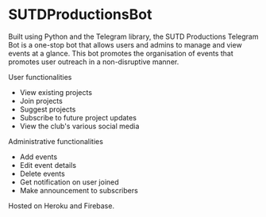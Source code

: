 # SUTDProductionsBot

Built using Python and the Telegram library, the SUTD Productions Telegram Bot is a one-stop bot that allows users and admins to manage and view events at a glance. This bot promotes the organisation of events that promotes user outreach in a non-disruptive manner. 

User functionalities
 - View existing projects
 - Join projects
 - Suggest projects
 - Subscribe to future project updates
 - View the club's various social media

Administrative functionalities
 - Add events
 - Edit event details
 - Delete events
 - Get notification on user joined
 - Make announcement to subscribers

Hosted on Heroku and Firebase.
